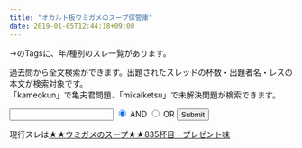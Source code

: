 ```yaml
---
title: "オカルト板ウミガメのスープ保管庫"
date: 2019-01-05T12:44:18+09:00
---
```

→のTagsに、年/種別のスレ一覧があります。

過去問から全文検索ができます。出題されたスレッドの杯数・出題者名・レスの本文が検索対象です。  
 「kameokun」で亀夫君問題、「mikaiketsu」で未解決問題が検索できます。  

<form id="form" action="search" method="get">
<input type="text" name="q">
<input type="radio" checked="checked" id="and" name="op" value="and">
<label for="and">AND</label>
<input type="radio" id="or" name="op" value="or">
<label for="or">OR</label>
<input type="submit">
</form>

現行スレは<a href="https://mao.5ch.net/test/read.cgi/occult/1557775217">★★ウミガメのスープ★★835杯目　プレゼント味</a>
